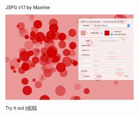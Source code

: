 JSPG v1.1 by Maxime

![Screenshot](https://github.com/CRMaxime/JSPG/raw/master/jspg.png)

Try it out [HERE](https://maximesimon.fr/jspg.html)
